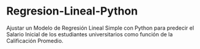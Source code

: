 # Regresion-Lineal-Python
Ajustar un Modelo de Regresión Lineal Simple con Python para predecir el Salario Inicial de los estudiantes universitarios como función de la Calificación Promedio.
